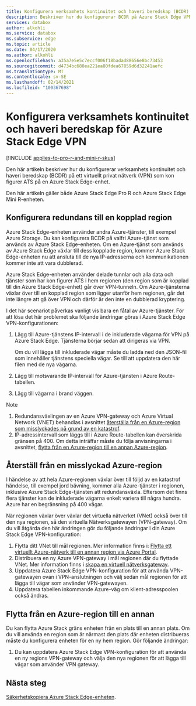```yaml
---
title: Konfigurera verksamhets kontinuitet och haveri beredskap (BCDR) på Azure Stack Edge virtuellt privat nätverk (VPN)
description: Beskriver hur du konfigurerar BCDR på Azure Stack Edge VPN.
services: databox
author: alkohli
ms.service: databox
ms.subservice: edge
ms.topic: article
ms.date: 04/17/2020
ms.author: alkohli
ms.openlocfilehash: a35a7e5e5c7eccf006f18badad88656e8bc73453
ms.sourcegitcommit: d4734bc680ea221ea80fdea67859d6d32241aefc
ms.translationtype: MT
ms.contentlocale: sv-SE
ms.lasthandoff: 02/14/2021
ms.locfileid: "100367698"
---
```

# <a name="configure-business-continuity-and-disaster-recovery-for-azure-stack-edge-vpn"></a>Konfigurera verksamhets kontinuitet och haveri beredskap för Azure Stack Edge VPN

[!INCLUDE [applies-to-pro-r-and-mini-r-skus](../../includes/azure-stack-edge-applies-to-pro-r-mini-r-sku.md)]

Den här artikeln beskriver hur du konfigurerar verksamhets kontinuitet och haveri beredskap (BCDR) på ett virtuellt privat nätverk (VPN) som kon figurer ATS på en Azure Stack Edge-enhet.

Den här artikeln gäller både Azure Stack Edge Pro R och Azure Stack Edge Mini R-enheten.

## <a name="configure-failover-to-a-paired-region"></a>Konfigurera redundans till en kopplad region

Azure Stack Edge-enheten använder andra Azure-tjänster, till exempel Azure Storage. Du kan konfigurera BCDR på valfri Azure-tjänst som används av Azure Stack Edge-enheten. Om en Azure-tjänst som används av Azure Stack Edge växlar till dess kopplade region, kommer Azure Stack Edge-enheten nu att ansluta till de nya IP-adresserna och kommunikationen kommer inte att vara dubblerad. 

Azure Stack Edge-enheten använder delade tunnlar och alla data och tjänster som har kon figurer ATS i hem regionen (den region som är kopplad till din Azure Stack Edge-enhet) går över VPN-tunneln. Om Azure-tjänsterna växlar över till en kopplad region som ligger utanför hem regionen, går det inte längre att gå över VPN och därför är den inte en dubblerad kryptering. 

I det här scenariot påverkas vanligt vis bara en fåtal av Azure-tjänster. För att lösa det här problemet ska följande ändringar göras i Azure Stack Edge VPN-konfigurationen:

1. Lägg till Azure-tjänstens IP-intervall i de inkluderade vägarna för VPN på Azure Stack Edge. Tjänsterna börjar sedan att dirigeras via VPN.

    Om du vill lägga till inkluderade vägar måste du ladda ned den JSON-fil som innehåller tjänstens speciella vägar. Se till att uppdatera den här filen med de nya vägarna.
2. Lägg till motsvarande IP-intervall för Azure-tjänsten i Azure Route-tabellen.
3. Lägg till vägarna i brand väggen.

> [!NOTE]
>
> 1. Redundansväxlingen av en Azure VPN-gateway och Azure Virtual Network (VNET) behandlas i avsnittet [återställa från en Azure-region som misslyckades på grund av en katastrof](#recover-from-a-failed-azure-region).
> 2. IP-adressintervall som läggs till i Azure Route-tabellen kan överskrida gränsen på 400. Om detta inträffar måste du följa anvisningarna i avsnittet, [flytta från en Azure-region till en annan Azure-region](#move-from-an-azure-region-to-another).

## <a name="recover-from-a-failed-azure-region"></a>Återställ från en misslyckad Azure-region

I händelse av att hela Azure-regionen växlar över till följd av en katastrof händelse, till exempel jord bävning, kommer alla Azure-tjänster i regionen, inklusive Azure Stack Edge-tjänsten att redundansväxla. Eftersom det finns flera tjänster kan de inkluderade vägarna enkelt variera till några hundra. Azure har en begränsning på 400 vägar. 

När regionen växlar över växlar det virtuella nätverket (VNet) också över till den nya regionen, så den virtuella Nätverksgatewayen (VPN-gateway). Om du vill åtgärda den här ändringen gör du följande ändringar i din Azure Stack Edge VPN-konfiguration:

1. Flytta ditt VNet till mål regionen. Mer information finns i: [Flytta ett virtuellt Azure-nätverk till en annan region via Azure Portal](../virtual-network/move-across-regions-vnet-portal.md).
2. Distribuera en ny Azure VPN-gateway i mål regionen där du flyttade VNet. Mer information finns i [skapa en virtuell nätverksgateway](../vpn-gateway/vpn-gateway-howto-point-to-site-resource-manager-portal.md#creategw).
3. Uppdatera Azure Stack Edge VPN-konfiguration för att använda VPN-gatewayen ovan i VPN-anslutningen och välj sedan mål regionen för att lägga till vägar som använder VPN-gatewayen.
4. Uppdatera tabellen inkommande Azure-väg om klient-adresspoolen också ändras. 

## <a name="move-from-an-azure-region-to-another"></a>Flytta från en Azure-region till en annan

Du kan flytta Azure Stack gräns enheten från en plats till en annan plats. Om du vill använda en region som är närmast den plats där enheten distribueras måste du konfigurera enheten för en ny hem region. Gör följande ändringar:

1. Du kan uppdatera Azure Stack Edge VPN-konfiguration för att använda en ny regions VPN-gateway och välja den nya regionen för att lägga till vägar som använder VPN gateway.

## <a name="next-steps"></a>Nästa steg

[Säkerhetskopiera Azure Stack Edge-enheten](azure-stack-edge-gpu-prepare-device-failure.md).